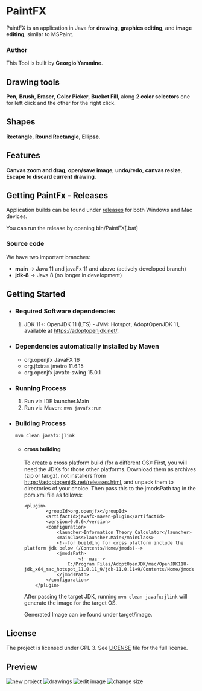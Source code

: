 # PaintFX

PaintFX is an application in Java for **drawing**, **graphics editing**, and **image editing**, similar to MSPaint. 

### Author
This Tool is built by **Georgio Yammine**.

## Drawing tools
**Pen**, **Brush**, **Eraser**, **Color Picker**, **Bucket Fill**, along **2 color selectors** one for left click and the other for the right click.

## Shapes
**Rectangle**, **Round Rectangle**, **Ellipse**.

## Features
**Canvas zoom and drag**, **open/save image**,  **undo/redo**, **canvas resize**, **Escape to discard current drawing**.

## Getting PaintFx - Releases
Application builds can be found under [releases](https://github.com/georgioyammine/PaintFX/releases) for both Windows and Mac devices.

You can run the release by opening  bin/PaintFX[.bat]

### Source code
We have two important branches:

* **main** -> Java 11 and javaFx 11 and above (actively developed branch)
* **jdk-8** -> Java 8 (no longer in development)

## Getting Started
- ### Required Software dependencies
  1. JDK 11+: OpenJDK 11 (LTS) - JVM: Hotspot, AdoptOpenJDK 11, available at https://adoptopenjdk.net/.

- ### Dependencies automatically installed by Maven
  * org.openjfx JavaFX 16
  * org.jfxtras jmetro 11.6.15
  * org.openjfx javafx-swing 15.0.1

- ### Running Process
  1. Run via IDE launcher.Main
  2. Run via Maven: `mvn javafx:run`

- ### Building Process
  `mvn clean javafx:jlink`

  - #### cross building
    To create a cross platform build (for a different OS):
    First, you will need the JDKs for those other platforms. Download them as archives (zip or tar.gz), not installers from https://adoptopenjdk.net/releases.html, and unpack them to directories of your choice.
    Then pass this to the jmodsPath tag in the pom.xml file as follows:
    ``` 
    <plugin>
            <groupId>org.openjfx</groupId>
            <artifactId>javafx-maven-plugin</artifactId>
            <version>0.0.6</version>
            <configuration>
                <launcher>Information Theory Calculator</launcher>
                <mainClass>launcher.Main</mainClass>
                <!--for building for cross platform include the platform jdk below (/Contents/Home/jmods)-->
                <jmodsPath>
                        <!--mac-->
                    C:/Program Files/AdoptOpenJDK/mac/OpenJDK11U-jdk_x64_mac_hotspot_11.0.11_9/jdk-11.0.11+9/Contents/Home/jmods
                </jmodsPath>
            </configuration>
        </plugin>
    ```

    After passing the target JDK, running `mvn clean javafx:jlink` will generate the image for the target OS. 
    
    Generated Image can be found under target/image.

## License

The project is licensed under GPL 3. See [LICENSE](https://github.com/georgioyammine/PaintFX/blob/main/LICENSE) file for the full license.

## Preview
![new project](https://user-images.githubusercontent.com/61707078/120885302-e6cdc500-c5f0-11eb-8e9f-f2bf27de6b9f.png)
![drawings](https://user-images.githubusercontent.com/61707078/120885317-fa792b80-c5f0-11eb-91ef-4a311e2e60cf.png)
![edit image](https://user-images.githubusercontent.com/61707078/120885329-04029380-c5f1-11eb-86c0-7c29f0d7de27.png)
![change size](https://user-images.githubusercontent.com/61707078/120885352-1d0b4480-c5f1-11eb-94c1-94d1d13a4190.png)


